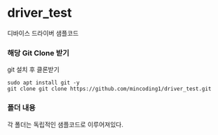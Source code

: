 # driver_test
디바이스 드라이버 샘플코드

### 해당 Git Clone 받기
git 설치 후 클론받기
```
sudo apt install git -y
git clone git clone https://github.com/mincoding1/driver_test.git
```

### 폴더 내용
각 폴더는 독립적인 샘플코드로 이루어져있다.
